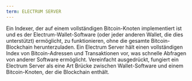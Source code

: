 ```yaml
---
term: ELECTRUM SERVER
---
```


Ein Indexer, der auf einem vollständigen Bitcoin-Knoten implementiert ist und es der Electrum-Wallet-Software (oder jeder anderen Wallet, die dies unterstützt) ermöglicht, zu funktionieren, ohne die gesamte Bitcoin-Blockchain herunterzuladen. Ein Electrum Server hält einen vollständigen Index von Bitcoin-Adressen und Transaktionen vor, was schnelle Abfragen von anderer Software ermöglicht. Vereinfacht ausgedrückt, fungiert ein Electrum Server als eine Art Brücke zwischen Wallet-Software und einem Bitcoin-Knoten, der die Blockchain enthält.